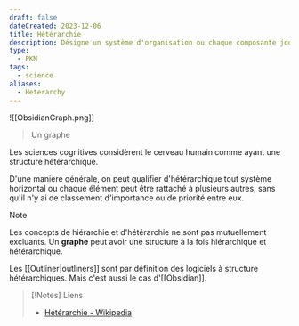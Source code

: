 ```yaml
---
draft: false
dateCreated: 2023-12-06
title: Hétérarchie
description: Désigne un système d'organisation ou chaque composante joue un rôle égal, de par l'absence de relation de subordination.
type:
  - PKM
tags:
  - science
aliases:
  - Heterarchy
---
```

![[ObsidianGraph.png]]
> Un graphe

Les sciences cognitives considèrent le cerveau humain comme ayant une structure hétérarchique. 

D'une manière générale, on peut qualifier d'hétérarchique tout système horizontal ou chaque élément peut être rattaché à plusieurs autres, sans qu'il n'y ai de classement d'importance ou de priorité entre eux. 

> [!Note] 
> Les concepts de hiérarchie et d'hétérarchie ne sont pas mutuellement excluants. 
> Un **graphe** peut avoir une structure à la fois hiérarchique et hétérarchique. 

Les [[Outliner|outliners]] sont par définition des logiciels à structure hétérarchiques. Mais c'est aussi le cas d'[[Obsidian]]. 

> [!Notes] Liens
> - [Hétérarchie - Wikipedia](https://en.wikipedia.org/wiki/Heterarchy)